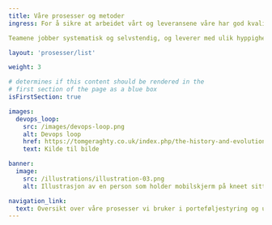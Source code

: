 ```yaml
---
title: Våre prosesser og metoder
ingress: For å sikre at arbeidet vårt og leveransene våre har god kvalitet, jobber teamene etter definerte arbeidsprosesser og metodikk. Hver prosess er definert ved å beskrive eierskap, en hensikt eller et formål og en leveranse.  

Teamene jobber systematisk og selvstendig, og leverer med ulik hyppighet. Likevel sikrer vi forutsigbarhet og at vi er konsekvente når vi forholder oss til noen felles rammer for måten vi jobber på. Team metode og kompetanse støtter avdelingen ved å implementere metodikk og arbeidsprosesser..

layout: 'prosesser/list'

weight: 3

# determines if this content should be rendered in the
# first section of the page as a blue box
isFirstSection: true

images:
  devops_loop:
    src: /images/devops-loop.png
    alt: Devops loop
    href: https://tomgeraghty.co.uk/index.php/the-history-and-evolution-of-devops/
    text: Kilde til bilde

banner:
  image:
    src: /illustrations/illustration-03.png
    alt: Illustrasjon av en person som holder mobilskjerm på kneet sitt

navigation_link:
  text: Oversikt over våre prosesser vi bruker i porteføljestyring og utvikling
---
```

